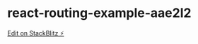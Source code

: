 # react-routing-example-aae2l2

[Edit on StackBlitz ⚡️](https://stackblitz.com/edit/react-routing-example-aae2l2)